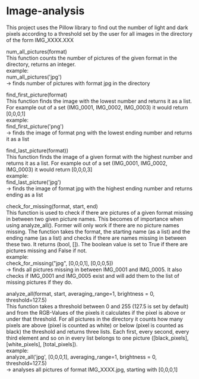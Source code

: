 # Image-analysis
This project uses the Pillow library to find out the number of light and dark pixels according to a threshold set by the user for all images in the directory of the form IMG_XXXX.XXX <br />

num_all_pictures(format) <br />
This function counts the number of pictures of the given format in the directory, returns an integer.<br />
example:<br /> 
num_all_pictures('jpg') <br />
-> finds number of pictures with format jpg in the directory<br />

find_first_picture(format)<br />
This function finds the image with the lowest number and returns it as a list. For example out of a set (IMG_0001, IMG_0002, IMG_0003) it would return [0,0,0,1]<br />
example:<br /> 
find_first_picture('png') <br /> 
-> finds the image of format png with the lowest ending number and returns it as a list<br />

find_last_picture(format))<br />
This function finds the image of a given format with the highest number and returns it as a list. For example out of a set (IMG_0001, IMG_0002, IMG_0003) it would return [0,0,0,3]<br />
example: <br />
find_last_picture('jpg') <br />
->  finds the image of format jpg with the highest ending number and returns ending as a list<br />

check_for_missing(format, start, end)<br />
This function is used to check if there are pictures of a given format missing in between two given picture names. This becomes of importance when using analyze_all().
Former will only work if there are no picture names missing. The function takes the format, the starting name (as a list) and the ending name (as a list) and checks if there are names missing in between these two. It returns (bool, []). The boolean value is set to True if there are pictures missing and False if not. <br />
example: <br />
check_for_missing("jpg", [0,0,0,1], [0,0,0,5]) <br />
-> finds all pictures missing in between IMG_0001 and IMG_0005. It also checks if IMG_0001 and IMG_0005 exist and will add them to the list of missing pictures if they do.<br />

analyze_all(format, start, averaging_range=1, brightness = 0, threshold=127.5)<br />
This function takes a threshold between 0 and 255 (127.5 is set by default) and from the RGB-Values of the pixels it calculates if the pixel is above or under that threshold. For all pictures in the directory it counts how many pixels are above (pixel is counted as white) or below (pixel is counted as black) the threshold and returns three lists. Each first, every second, every third element and so on in every list belongs to one picture ([black_pixels], [white_pixels], [total_pixels]).<br />
example:<br />
analyze_all('jpg', [0,0,0,1], averaging_range=1, brightness = 0, threshold=127.5) 
<br />-> analyses all pictures of format IMG_XXXX.jpg, starting with [0,0,0,1]
